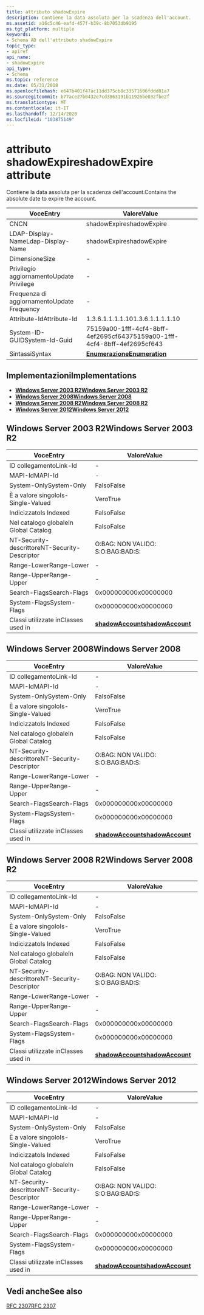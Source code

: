 ```yaml
---
title: attributo shadowExpire
description: Contiene la data assoluta per la scadenza dell'account.
ms.assetid: a16c5c46-eafd-457f-b39c-8b7053db9195
ms.tgt_platform: multiple
keywords:
- Schema AD dell'attributo shadowExpire
topic_type:
- apiref
api_name:
- shadowExpire
api_type:
- Schema
ms.topic: reference
ms.date: 05/31/2018
ms.openlocfilehash: e647b401f47ac11dd375cb8c33571606fddd81a7
ms.sourcegitcommit: b77ace27b0432e7cd3863191b11926be032fbe2f
ms.translationtype: MT
ms.contentlocale: it-IT
ms.lasthandoff: 12/14/2020
ms.locfileid: "103875149"
---
```

# <a name="shadowexpire-attribute"></a><span data-ttu-id="fa993-104">attributo shadowExpire</span><span class="sxs-lookup"><span data-stu-id="fa993-104">shadowExpire attribute</span></span>

<span data-ttu-id="fa993-105">Contiene la data assoluta per la scadenza dell'account.</span><span class="sxs-lookup"><span data-stu-id="fa993-105">Contains the absolute date to expire the account.</span></span>



| <span data-ttu-id="fa993-106">Voce</span><span class="sxs-lookup"><span data-stu-id="fa993-106">Entry</span></span> | <span data-ttu-id="fa993-107">Valore</span><span class="sxs-lookup"><span data-stu-id="fa993-107">Value</span></span> |
|-------------------|--------------------------------------|
| <span data-ttu-id="fa993-108">CN</span><span class="sxs-lookup"><span data-stu-id="fa993-108">CN</span></span>                | <span data-ttu-id="fa993-109">shadowExpire</span><span class="sxs-lookup"><span data-stu-id="fa993-109">shadowExpire</span></span>                         |
| <span data-ttu-id="fa993-110">LDAP-Display-Name</span><span class="sxs-lookup"><span data-stu-id="fa993-110">Ldap-Display-Name</span></span> | <span data-ttu-id="fa993-111">shadowExpire</span><span class="sxs-lookup"><span data-stu-id="fa993-111">shadowExpire</span></span>                         |
| <span data-ttu-id="fa993-112">Dimensione</span><span class="sxs-lookup"><span data-stu-id="fa993-112">Size</span></span>              | \-                                   |
| <span data-ttu-id="fa993-113">Privilegio aggiornamento</span><span class="sxs-lookup"><span data-stu-id="fa993-113">Update Privilege</span></span>  | \-                                   |
| <span data-ttu-id="fa993-114">Frequenza di aggiornamento</span><span class="sxs-lookup"><span data-stu-id="fa993-114">Update Frequency</span></span>  | \-                                   |
| <span data-ttu-id="fa993-115">Attribute-Id</span><span class="sxs-lookup"><span data-stu-id="fa993-115">Attribute-Id</span></span>      | <span data-ttu-id="fa993-116">1.3.6.1.1.1.1.10</span><span class="sxs-lookup"><span data-stu-id="fa993-116">1.3.6.1.1.1.1.10</span></span>                     |
| <span data-ttu-id="fa993-117">System-ID-GUID</span><span class="sxs-lookup"><span data-stu-id="fa993-117">System-Id-Guid</span></span>    | <span data-ttu-id="fa993-118">75159a00-1fff-4cf4-8bff-4ef2695cf643</span><span class="sxs-lookup"><span data-stu-id="fa993-118">75159a00-1fff-4cf4-8bff-4ef2695cf643</span></span> |
| <span data-ttu-id="fa993-119">Sintassi</span><span class="sxs-lookup"><span data-stu-id="fa993-119">Syntax</span></span>            | [<span data-ttu-id="fa993-120">**Enumerazione**</span><span class="sxs-lookup"><span data-stu-id="fa993-120">**Enumeration**</span></span>](s-enumeration.md) |



## <a name="implementations"></a><span data-ttu-id="fa993-121">Implementazioni</span><span class="sxs-lookup"><span data-stu-id="fa993-121">Implementations</span></span>

-   [<span data-ttu-id="fa993-122">**Windows Server 2003 R2**</span><span class="sxs-lookup"><span data-stu-id="fa993-122">**Windows Server 2003 R2**</span></span>](#windows-server-2003-r2)
-   [<span data-ttu-id="fa993-123">**Windows Server 2008**</span><span class="sxs-lookup"><span data-stu-id="fa993-123">**Windows Server 2008**</span></span>](#windows-server-2008)
-   [<span data-ttu-id="fa993-124">**Windows Server 2008 R2**</span><span class="sxs-lookup"><span data-stu-id="fa993-124">**Windows Server 2008 R2**</span></span>](#windows-server-2008-r2)
-   [<span data-ttu-id="fa993-125">**Windows Server 2012**</span><span class="sxs-lookup"><span data-stu-id="fa993-125">**Windows Server 2012**</span></span>](#windows-server-2012)

## <a name="windows-server-2003-r2"></a><span data-ttu-id="fa993-126">Windows Server 2003 R2</span><span class="sxs-lookup"><span data-stu-id="fa993-126">Windows Server 2003 R2</span></span>



| <span data-ttu-id="fa993-127">Voce</span><span class="sxs-lookup"><span data-stu-id="fa993-127">Entry</span></span> | <span data-ttu-id="fa993-128">Valore</span><span class="sxs-lookup"><span data-stu-id="fa993-128">Value</span></span> |
|------------------------|-----------------------------------------------------|
| <span data-ttu-id="fa993-129">ID collegamento</span><span class="sxs-lookup"><span data-stu-id="fa993-129">Link-Id</span></span>                | \-                                                  |
| <span data-ttu-id="fa993-130">MAPI-Id</span><span class="sxs-lookup"><span data-stu-id="fa993-130">MAPI-Id</span></span>                | \-                                                  |
| <span data-ttu-id="fa993-131">System-Only</span><span class="sxs-lookup"><span data-stu-id="fa993-131">System-Only</span></span>            | <span data-ttu-id="fa993-132">Falso</span><span class="sxs-lookup"><span data-stu-id="fa993-132">False</span></span>                                               |
| <span data-ttu-id="fa993-133">È a valore singolo</span><span class="sxs-lookup"><span data-stu-id="fa993-133">Is-Single-Valued</span></span>       | <span data-ttu-id="fa993-134">Vero</span><span class="sxs-lookup"><span data-stu-id="fa993-134">True</span></span>                                                |
| <span data-ttu-id="fa993-135">Indicizzato</span><span class="sxs-lookup"><span data-stu-id="fa993-135">Is Indexed</span></span>             | <span data-ttu-id="fa993-136">Falso</span><span class="sxs-lookup"><span data-stu-id="fa993-136">False</span></span>                                               |
| <span data-ttu-id="fa993-137">Nel catalogo globale</span><span class="sxs-lookup"><span data-stu-id="fa993-137">In Global Catalog</span></span>      | <span data-ttu-id="fa993-138">Falso</span><span class="sxs-lookup"><span data-stu-id="fa993-138">False</span></span>                                               |
| <span data-ttu-id="fa993-139">NT-Security-descrittore</span><span class="sxs-lookup"><span data-stu-id="fa993-139">NT-Security-Descriptor</span></span> | <span data-ttu-id="fa993-140">O:BAG: NON VALIDO: S:</span><span class="sxs-lookup"><span data-stu-id="fa993-140">O:BAG:BAD:S:</span></span>                                        |
| <span data-ttu-id="fa993-141">Range-Lower</span><span class="sxs-lookup"><span data-stu-id="fa993-141">Range-Lower</span></span>            | \-                                                  |
| <span data-ttu-id="fa993-142">Range-Upper</span><span class="sxs-lookup"><span data-stu-id="fa993-142">Range-Upper</span></span>            | \-                                                  |
| <span data-ttu-id="fa993-143">Search-Flags</span><span class="sxs-lookup"><span data-stu-id="fa993-143">Search-Flags</span></span>           | <span data-ttu-id="fa993-144">0x00000000</span><span class="sxs-lookup"><span data-stu-id="fa993-144">0x00000000</span></span>                                          |
| <span data-ttu-id="fa993-145">System-Flags</span><span class="sxs-lookup"><span data-stu-id="fa993-145">System-Flags</span></span>           | <span data-ttu-id="fa993-146">0x00000000</span><span class="sxs-lookup"><span data-stu-id="fa993-146">0x00000000</span></span>                                          |
| <span data-ttu-id="fa993-147">Classi utilizzate in</span><span class="sxs-lookup"><span data-stu-id="fa993-147">Classes used in</span></span>        | [<span data-ttu-id="fa993-148">**shadowAccount**</span><span class="sxs-lookup"><span data-stu-id="fa993-148">**shadowAccount**</span></span>](c-shadowaccount.md)<br/> |



## <a name="windows-server-2008"></a><span data-ttu-id="fa993-149">Windows Server 2008</span><span class="sxs-lookup"><span data-stu-id="fa993-149">Windows Server 2008</span></span>



| <span data-ttu-id="fa993-150">Voce</span><span class="sxs-lookup"><span data-stu-id="fa993-150">Entry</span></span> | <span data-ttu-id="fa993-151">Valore</span><span class="sxs-lookup"><span data-stu-id="fa993-151">Value</span></span> |
|------------------------|-----------------------------------------------------|
| <span data-ttu-id="fa993-152">ID collegamento</span><span class="sxs-lookup"><span data-stu-id="fa993-152">Link-Id</span></span>                | \-                                                  |
| <span data-ttu-id="fa993-153">MAPI-Id</span><span class="sxs-lookup"><span data-stu-id="fa993-153">MAPI-Id</span></span>                | \-                                                  |
| <span data-ttu-id="fa993-154">System-Only</span><span class="sxs-lookup"><span data-stu-id="fa993-154">System-Only</span></span>            | <span data-ttu-id="fa993-155">Falso</span><span class="sxs-lookup"><span data-stu-id="fa993-155">False</span></span>                                               |
| <span data-ttu-id="fa993-156">È a valore singolo</span><span class="sxs-lookup"><span data-stu-id="fa993-156">Is-Single-Valued</span></span>       | <span data-ttu-id="fa993-157">Vero</span><span class="sxs-lookup"><span data-stu-id="fa993-157">True</span></span>                                                |
| <span data-ttu-id="fa993-158">Indicizzato</span><span class="sxs-lookup"><span data-stu-id="fa993-158">Is Indexed</span></span>             | <span data-ttu-id="fa993-159">Falso</span><span class="sxs-lookup"><span data-stu-id="fa993-159">False</span></span>                                               |
| <span data-ttu-id="fa993-160">Nel catalogo globale</span><span class="sxs-lookup"><span data-stu-id="fa993-160">In Global Catalog</span></span>      | <span data-ttu-id="fa993-161">Falso</span><span class="sxs-lookup"><span data-stu-id="fa993-161">False</span></span>                                               |
| <span data-ttu-id="fa993-162">NT-Security-descrittore</span><span class="sxs-lookup"><span data-stu-id="fa993-162">NT-Security-Descriptor</span></span> | <span data-ttu-id="fa993-163">O:BAG: NON VALIDO: S:</span><span class="sxs-lookup"><span data-stu-id="fa993-163">O:BAG:BAD:S:</span></span>                                        |
| <span data-ttu-id="fa993-164">Range-Lower</span><span class="sxs-lookup"><span data-stu-id="fa993-164">Range-Lower</span></span>            | \-                                                  |
| <span data-ttu-id="fa993-165">Range-Upper</span><span class="sxs-lookup"><span data-stu-id="fa993-165">Range-Upper</span></span>            | \-                                                  |
| <span data-ttu-id="fa993-166">Search-Flags</span><span class="sxs-lookup"><span data-stu-id="fa993-166">Search-Flags</span></span>           | <span data-ttu-id="fa993-167">0x00000000</span><span class="sxs-lookup"><span data-stu-id="fa993-167">0x00000000</span></span>                                          |
| <span data-ttu-id="fa993-168">System-Flags</span><span class="sxs-lookup"><span data-stu-id="fa993-168">System-Flags</span></span>           | <span data-ttu-id="fa993-169">0x00000000</span><span class="sxs-lookup"><span data-stu-id="fa993-169">0x00000000</span></span>                                          |
| <span data-ttu-id="fa993-170">Classi utilizzate in</span><span class="sxs-lookup"><span data-stu-id="fa993-170">Classes used in</span></span>        | [<span data-ttu-id="fa993-171">**shadowAccount**</span><span class="sxs-lookup"><span data-stu-id="fa993-171">**shadowAccount**</span></span>](c-shadowaccount.md)<br/> |



## <a name="windows-server-2008-r2"></a><span data-ttu-id="fa993-172">Windows Server 2008 R2</span><span class="sxs-lookup"><span data-stu-id="fa993-172">Windows Server 2008 R2</span></span>



| <span data-ttu-id="fa993-173">Voce</span><span class="sxs-lookup"><span data-stu-id="fa993-173">Entry</span></span> | <span data-ttu-id="fa993-174">Valore</span><span class="sxs-lookup"><span data-stu-id="fa993-174">Value</span></span> |
|------------------------|-----------------------------------------------------|
| <span data-ttu-id="fa993-175">ID collegamento</span><span class="sxs-lookup"><span data-stu-id="fa993-175">Link-Id</span></span>                | \-                                                  |
| <span data-ttu-id="fa993-176">MAPI-Id</span><span class="sxs-lookup"><span data-stu-id="fa993-176">MAPI-Id</span></span>                | \-                                                  |
| <span data-ttu-id="fa993-177">System-Only</span><span class="sxs-lookup"><span data-stu-id="fa993-177">System-Only</span></span>            | <span data-ttu-id="fa993-178">Falso</span><span class="sxs-lookup"><span data-stu-id="fa993-178">False</span></span>                                               |
| <span data-ttu-id="fa993-179">È a valore singolo</span><span class="sxs-lookup"><span data-stu-id="fa993-179">Is-Single-Valued</span></span>       | <span data-ttu-id="fa993-180">Vero</span><span class="sxs-lookup"><span data-stu-id="fa993-180">True</span></span>                                                |
| <span data-ttu-id="fa993-181">Indicizzato</span><span class="sxs-lookup"><span data-stu-id="fa993-181">Is Indexed</span></span>             | <span data-ttu-id="fa993-182">Falso</span><span class="sxs-lookup"><span data-stu-id="fa993-182">False</span></span>                                               |
| <span data-ttu-id="fa993-183">Nel catalogo globale</span><span class="sxs-lookup"><span data-stu-id="fa993-183">In Global Catalog</span></span>      | <span data-ttu-id="fa993-184">Falso</span><span class="sxs-lookup"><span data-stu-id="fa993-184">False</span></span>                                               |
| <span data-ttu-id="fa993-185">NT-Security-descrittore</span><span class="sxs-lookup"><span data-stu-id="fa993-185">NT-Security-Descriptor</span></span> | <span data-ttu-id="fa993-186">O:BAG: NON VALIDO: S:</span><span class="sxs-lookup"><span data-stu-id="fa993-186">O:BAG:BAD:S:</span></span>                                        |
| <span data-ttu-id="fa993-187">Range-Lower</span><span class="sxs-lookup"><span data-stu-id="fa993-187">Range-Lower</span></span>            | \-                                                  |
| <span data-ttu-id="fa993-188">Range-Upper</span><span class="sxs-lookup"><span data-stu-id="fa993-188">Range-Upper</span></span>            | \-                                                  |
| <span data-ttu-id="fa993-189">Search-Flags</span><span class="sxs-lookup"><span data-stu-id="fa993-189">Search-Flags</span></span>           | <span data-ttu-id="fa993-190">0x00000000</span><span class="sxs-lookup"><span data-stu-id="fa993-190">0x00000000</span></span>                                          |
| <span data-ttu-id="fa993-191">System-Flags</span><span class="sxs-lookup"><span data-stu-id="fa993-191">System-Flags</span></span>           | <span data-ttu-id="fa993-192">0x00000000</span><span class="sxs-lookup"><span data-stu-id="fa993-192">0x00000000</span></span>                                          |
| <span data-ttu-id="fa993-193">Classi utilizzate in</span><span class="sxs-lookup"><span data-stu-id="fa993-193">Classes used in</span></span>        | [<span data-ttu-id="fa993-194">**shadowAccount**</span><span class="sxs-lookup"><span data-stu-id="fa993-194">**shadowAccount**</span></span>](c-shadowaccount.md)<br/> |



## <a name="windows-server-2012"></a><span data-ttu-id="fa993-195">Windows Server 2012</span><span class="sxs-lookup"><span data-stu-id="fa993-195">Windows Server 2012</span></span>



| <span data-ttu-id="fa993-196">Voce</span><span class="sxs-lookup"><span data-stu-id="fa993-196">Entry</span></span> | <span data-ttu-id="fa993-197">Valore</span><span class="sxs-lookup"><span data-stu-id="fa993-197">Value</span></span> |
|------------------------|-----------------------------------------------------|
| <span data-ttu-id="fa993-198">ID collegamento</span><span class="sxs-lookup"><span data-stu-id="fa993-198">Link-Id</span></span>                | \-                                                  |
| <span data-ttu-id="fa993-199">MAPI-Id</span><span class="sxs-lookup"><span data-stu-id="fa993-199">MAPI-Id</span></span>                | \-                                                  |
| <span data-ttu-id="fa993-200">System-Only</span><span class="sxs-lookup"><span data-stu-id="fa993-200">System-Only</span></span>            | <span data-ttu-id="fa993-201">Falso</span><span class="sxs-lookup"><span data-stu-id="fa993-201">False</span></span>                                               |
| <span data-ttu-id="fa993-202">È a valore singolo</span><span class="sxs-lookup"><span data-stu-id="fa993-202">Is-Single-Valued</span></span>       | <span data-ttu-id="fa993-203">Vero</span><span class="sxs-lookup"><span data-stu-id="fa993-203">True</span></span>                                                |
| <span data-ttu-id="fa993-204">Indicizzato</span><span class="sxs-lookup"><span data-stu-id="fa993-204">Is Indexed</span></span>             | <span data-ttu-id="fa993-205">Falso</span><span class="sxs-lookup"><span data-stu-id="fa993-205">False</span></span>                                               |
| <span data-ttu-id="fa993-206">Nel catalogo globale</span><span class="sxs-lookup"><span data-stu-id="fa993-206">In Global Catalog</span></span>      | <span data-ttu-id="fa993-207">Falso</span><span class="sxs-lookup"><span data-stu-id="fa993-207">False</span></span>                                               |
| <span data-ttu-id="fa993-208">NT-Security-descrittore</span><span class="sxs-lookup"><span data-stu-id="fa993-208">NT-Security-Descriptor</span></span> | <span data-ttu-id="fa993-209">O:BAG: NON VALIDO: S:</span><span class="sxs-lookup"><span data-stu-id="fa993-209">O:BAG:BAD:S:</span></span>                                        |
| <span data-ttu-id="fa993-210">Range-Lower</span><span class="sxs-lookup"><span data-stu-id="fa993-210">Range-Lower</span></span>            | \-                                                  |
| <span data-ttu-id="fa993-211">Range-Upper</span><span class="sxs-lookup"><span data-stu-id="fa993-211">Range-Upper</span></span>            | \-                                                  |
| <span data-ttu-id="fa993-212">Search-Flags</span><span class="sxs-lookup"><span data-stu-id="fa993-212">Search-Flags</span></span>           | <span data-ttu-id="fa993-213">0x00000000</span><span class="sxs-lookup"><span data-stu-id="fa993-213">0x00000000</span></span>                                          |
| <span data-ttu-id="fa993-214">System-Flags</span><span class="sxs-lookup"><span data-stu-id="fa993-214">System-Flags</span></span>           | <span data-ttu-id="fa993-215">0x00000000</span><span class="sxs-lookup"><span data-stu-id="fa993-215">0x00000000</span></span>                                          |
| <span data-ttu-id="fa993-216">Classi utilizzate in</span><span class="sxs-lookup"><span data-stu-id="fa993-216">Classes used in</span></span>        | [<span data-ttu-id="fa993-217">**shadowAccount**</span><span class="sxs-lookup"><span data-stu-id="fa993-217">**shadowAccount**</span></span>](c-shadowaccount.md)<br/> |



## <a name="see-also"></a><span data-ttu-id="fa993-218">Vedi anche</span><span class="sxs-lookup"><span data-stu-id="fa993-218">See also</span></span>

<dl> <dt>

[<span data-ttu-id="fa993-219">RFC 2307</span><span class="sxs-lookup"><span data-stu-id="fa993-219">RFC 2307</span></span>](https://www.ietf.org/rfc/rfc2307.txt)
</dt> </dl>

 

 





